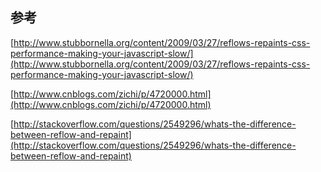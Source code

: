 ## 参考

[http://www.stubbornella.org/content/2009/03/27/reflows-repaints-css-performance-making-your-javascript-slow/](http://www.stubbornella.org/content/2009/03/27/reflows-repaints-css-performance-making-your-javascript-slow/)

[http://www.cnblogs.com/zichi/p/4720000.html](http://www.cnblogs.com/zichi/p/4720000.html)

[http://stackoverflow.com/questions/2549296/whats-the-difference-between-reflow-and-repaint](http://stackoverflow.com/questions/2549296/whats-the-difference-between-reflow-and-repaint)

